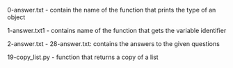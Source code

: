 0-answer.txt - contain the name of the function that prints the type of an object


1-answer.txt1 - contains name of the function that gets the variable identifier

2-answer.txt - 28-answer.txt: contains the answers to the given questions

19-copy_list.py - function that returns a copy of a list
